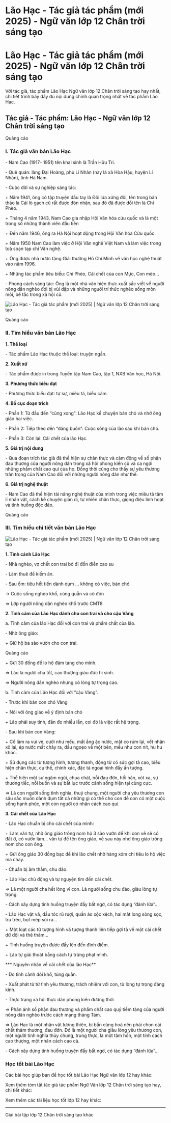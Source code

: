 # Lão Hạc - Tác giả tác phẩm (mới 2025) - Ngữ văn lớp 12 Chân trời sáng tạo

# Lão Hạc - Tác giả tác phẩm (mới 2025) - Ngữ văn lớp 12 Chân trời sáng tạo

Với tác giả, tác phẩm Lão Hạc Ngữ văn lớp 12 Chân trời sáng tạo hay nhất, chi tiết trình bày đầy đủ nội dung chính quan trọng nhất về tác phẩm Lão Hạc.

## Tác giả - Tác phẩm: Lão Hạc - Ngữ văn lớp 12 Chân trời sáng tạo

Quảng cáo

### **I. Tác giả văn bản Lão Hạc**

\- Nam Cao (1917- 1951) tên khai sinh là Trần Hữu Tri.

\- Quê quán: làng Đại Hoàng, phủ Lí Nhân (nay là xã Hòa Hậu, huyện Lí Nhân), tỉnh Hà Nam.

\- Cuộc đời và sự nghiệp sáng tác:

\+ Năm 1941, ông có tập truyện đầu tay là Đôi lứa xứng đôi, tên trong bản thảo là Cái lò gạch cũ rất được đón nhận, sau đó đã được dổi tên là Chí Phèo.

\+ Tháng 4 năm 1943, Nam Cao gia nhập Hội Văn hóa cứu quốc và là một trong số những thành viên đầu tiên

\+ Đến năm 1946, ông ra Hà Nội hoạt động trong Hội Văn hóa Cứu quốc.

\+ Năm 1950 Nam Cao làm việc ở Hội Văn nghệ Việt Nam và làm việc trong toà soạn tạp chí Văn nghệ.

\+ Ông được nhà nước tặng Giải thưởng Hồ Chí Minh về văn học nghệ thuật vào năm 1996.

\+ Những tác phẩm tiêu biểu: Chí Phèo, Cái chết của con Mực, Con mèo…

\- Phong cách sáng tác: Ông là một nhà văn hiện thực xuất sắc viết về người nông dân nghèo đói bị vùi dập và những người trí thức nghèo sống mòn mỏi, bế tắc trong xã hội cũ.

![Lão Hạc - Tác giả tác phẩm \(mới 2025\) | Ngữ văn lớp 12 Chân trời sáng tạo](https://vietjack.com/soan-van-lop-12-ct/images/tac-gia-tac-pham-lao-hac.PNG)

Quảng cáo

### **II. Tìm hiểu văn bản Lão Hạc**

**1\. Thể loại**

\- Tác phẩm Lão Hạc thuộc thể loại: truyện ngắn.

**2\. Xuất xứ**

\- Tác phẩm được in trong Tuyển tập Nam Cao, tập 1, NXB Văn học, Hà Nội.

**3\. Phương thức biểu đạt**

\- Phương thức biểu đạt: tự sự, miêu tả, biểu cảm.

**4\. Bố cục đoạn trích**

\- Phần 1: Từ đầu đến “cũng xong”: Lão Hạc kể chuyện bán chó và nhờ ông giáo hai việc.

\- Phần 2: Tiếp theo đến “đáng buồn”: Cuộc sống của lão sau khi bán chó.

\- Phần 3: Còn lại: Cái chết của lão Hạc.

**5\. Giá trị nội dung**

\- Qua đoạn trích tác giả đã thể hiện sự chân thực và cảm động về số phận đau thương của người nông dân trong xã hội phong kiến cũ và ca ngợi những phẩm chất cao quí của họ. Đồng thời cũng cho thấy sự yêu thương trân trọng của Nam Cao đối với những người nông dân như thế.

**6\. Giá trị nghệ thuật**

\- Nam Cao đã thể hiện tài năng nghệ thuật của mình trong việc miêu tả tâm lí nhân vật, cách kể chuyện giản dị, tự nhiên chân thực, giọng điệu linh hoạt và tình huống độc đáo.

Quảng cáo

### **III. Tìm hiểu chi tiết văn bản Lão Hạc**

![Lão Hạc - Tác giả tác phẩm \(mới 2025\) | Ngữ văn lớp 12 Chân trời sáng tạo](https://vietjack.com/soan-van-lop-12-ct/images/tac-gia-tac-pham-lao-hac-1.PNG)

**1\. Tình cảnh Lão Hạc**

\- Nhà nghèo, vợ chết con trai bỏ đi đồn điền cao su

\- Làm thuê để kiếm ăn.

\- Sau ốm: tiêu hết tiền dành dụm ... không có việc, bán chó

-> Cuộc sống nghèo khổ, cùng quẫn và cô đơn

=> Lớp người nông dân nghèo khổ trước CMT8

**2\. Tình cảm của Lão Hạc dành cho con trai và cho cậu Vàng**

a. Tình cảm của lão Hạc đối với con trai và phẩm chất của lão.

\- Nhờ ông giáo:

\+ Giữ hộ ba sào vườn cho con trai.

Quảng cáo

\+ Gửi 30 đồng để lo hộ đám tang cho mình.

=> Lão là người cha tốt, cao thượng giàu đức hi sinh.

=> Người nông dân nghèo nhưng có lòng tự trọng cao.

b. Tình cảm của Lão Hạc đối với “cậu Vàng”.

\- Trước khi bán con chó Vàng

\+ Nói với ông giáo về ý định bán chó

\+ Lão phải suy tính, đắn đo nhiều lần, coi đó là việc rất hệ trọng.

\- Sau khi bán con Vàng:

\+ Cố làm ra vui vẻ, cười như mếu, mắt ầng ậc nước, mặt co rúm lại, vết nhăn xô lại, ép nước mắt chảy ra, đầu ngoẹo về một bên, mếu như con nít, hu hu khóc.

\+ Sử dụng các từ tượng hình, tượng thanh, động từ có sức gợi tả cao, biểu hiện chân thực, cụ thể, chính xác, đặc tả ngoại hình đầy ấn tượng.

\+ Thể hiện một sự ngậm ngùi, chua chát, nỗi đau đớn, hối hận, xót xa, sự thương tiếc, nỗi buồn và sự bất lực trước cảnh sống hiện tại cùng cực.

=> Là con người sống tình nghĩa, thuỷ chung, một người cha yêu thương con sâu sắc muốn dành dụm tất cả những gì có thể cho con để con có một cuộc sống hạnh phúc, một con người có nhân cách cao quí.

**3\. Cái chết của Lão Hạc**

\- Lão Hạc chuẩn bị cho cái chết của mình:

\+ Làm văn tự, nhờ ông giáo trông nom hộ 3 sào vườn để khi con về sẽ có đất ở, có vườn làm... văn tự để tên ông giáo, về sau này nhờ ông giáo trông nom cho con ông.

\+ Gửi ông giáo 30 đồng bạc để khi lão chết nhờ hàng xóm chi tiêu lo hộ việc ma chay.

\- Chuẩn bị âm thầm, chu đáo.

\+ Lão Hạc chủ động và tự nguyện tìm đến cái chết.

=> Là một người cha hết lòng vì con. Là người sống chu đáo, giàu lòng tự trọng.

\- Cách xây dựng tình huống truyện đầy bất ngờ, có tác dụng “đánh lừa”...

\- Lão Hạc vật vã, đầu tóc rũ rượi, quần áo xộc xệch, hai mắt long sòng sọc, tru tréo, bọt mép sùi ra...

\+ Một loạt các từ tượng hình và tượng thanh liên tiếp gợi tả về một cái chết dữ dội và thê thảm...

\+ Tình huống truyện được đẩy lên đến đỉnh điểm.

\+ Lão tự giải thoát bằng cách tự trừng phạt mình.

*** Nguyên nhân về cái chết của lão Hạc**

\- Do tình cảnh đói khổ, túng quẫn.

\- Xuất phát từ từ tình yêu thương, trách nhiệm với con, từ lòng tự trọng đáng kính.

\- Thực trạng xã hội thực dân phong kiến đương thời

=> Phản ánh số phận đau thương và phẩm chất cao quý tiềm tàng của người nông dân nghèo trước cách mạng tháng Tám.

=> Lão Hạc là một nhân vật lương thiện, bị bần cùng hoá nên phải chọn cái chết thảm thương, đau đớn. Đó là một người cha giàu lòng yêu thương con, một người tình nghĩa thủy chung, trung thực, là một tâm hồn, một tính cách cao thượng, một nhân cách cao cả.

\- Cách xây dựng tình huống truyện đầy bất ngờ, có tác dụng “đánh lừa”...

### **Học tốt bài Lão Hạc**

Các bài học giúp bạn để học tốt bài Lão Hạc Ngữ văn lớp 12 hay khác:

Xem thêm tóm tắt tác giả tác phẩm Ngữ Văn lớp 12 Chân trời sáng tạo hay, chi tiết khác:

Xem thêm các tài liệu học tốt lớp 12 hay khác:

* * *

Giải bài tập lớp 12 Chân trời sáng tạo khác
